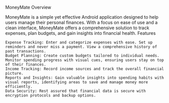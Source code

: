 MoneyMate
Overview

MoneyMate is a simple yet effective Android application designed to help users manage their personal finances. With a focus on ease of use and a clean interface, MoneyMate offers a comprehensive solution to track expenses, plan budgets, and gain insights into financial health.
Features

    Expense Tracking: Enter and categorize expenses with ease. Set up reminders and never miss a payment. View a comprehensive history of past transactions.
    Budget Planning: Create custom budgets tailored to individual needs. Monitor spending progress with visual cues, ensuring users stay on top of their finances.
    Income Tracking: Record income sources and track the overall financial picture.
    Reports and Insights: Gain valuable insights into spending habits with visual reports, identifying areas to save and manage money more efficiently.
    Data Security: Rest assured that financial data is secure with encryption protocols and backup options.
